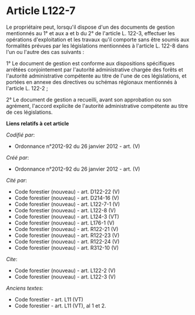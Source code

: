 # Article L122-7

Le propriétaire peut, lorsqu'il dispose d'un des documents de gestion mentionnés au 1° et aux a et b du 2° de l'article L.
122-3, effectuer les opérations d'exploitation et les travaux qu'il comporte sans être soumis aux formalités prévues par les
législations mentionnées à l'article L. 122-8 dans l'un ou l'autre des cas suivants :

1° Le document de gestion est conforme aux dispositions spécifiques arrêtées conjointement par l'autorité administrative
chargée des forêts et l'autorité administrative compétente au titre de l'une de ces législations, et portées en annexe des
directives ou schémas régionaux mentionnés à l'article L. 122-2 ;

2° Le document de gestion a recueilli, avant son approbation ou son agrément, l'accord explicite de l'autorité administrative
compétente au titre de ces législations.

**Liens relatifs à cet article**

_Codifié par_:

  - Ordonnance n°2012-92 du 26 janvier 2012 - art. (V)

_Créé par_:

  - Ordonnance n°2012-92 du 26 janvier 2012 - art. (V)

_Cité par_:

  - Code forestier (nouveau) - art. D122-22 (V)
  - Code forestier (nouveau) - art. D214-16 (V)
  - Code forestier (nouveau) - art. L122-7-1 (V)
  - Code forestier (nouveau) - art. L122-8 (V)
  - Code forestier (nouveau) - art. L124-3 (VT)
  - Code forestier (nouveau) - art. L176-1 (V)
  - Code forestier (nouveau) - art. R122-21 (V)
  - Code forestier (nouveau) - art. R122-23 (V)
  - Code forestier (nouveau) - art. R122-24 (V)
  - Code forestier (nouveau) - art. R312-10 (V)

_Cite_:

  - Code forestier (nouveau) - art. L122-2 (V)
  - Code forestier (nouveau) - art. L122-3 (V)

_Anciens textes_:

  - Code forestier - art. L11 (VT)
  - Code forestier - art. L11 (VT), al 1 et 2.
